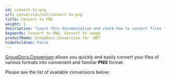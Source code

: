 ```yaml
---
id: convert-to-png
url: conversion/net/convert-to-png
title: Convert to PNG
weight: 1
description: "Learn this documentation and check how to convert files to PNG format with GroupDocs.Conversion for .NET."
keywords: Convert to PNG, Convert to image
productName: GroupDocs.Conversion for .NET
hideChildren: False
---
```


[GroupDocs.Conversion](https://products.groupdocs.com/conversion/net) allows you quickly and easily convert your files of various formats into convenient and familiar **PNG** format.

Please see the list of available conversions below: